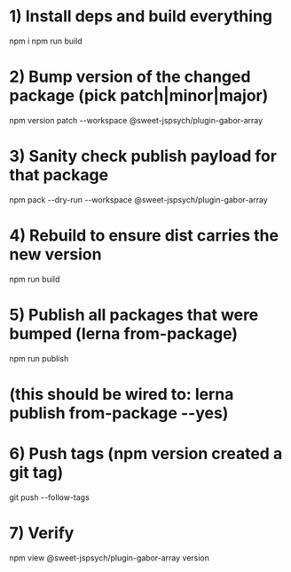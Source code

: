 # 1) Install deps and build everything
npm i
npm run build

# 2) Bump version of the changed package (pick patch|minor|major)
npm version patch --workspace @sweet-jspsych/plugin-gabor-array

# 3) Sanity check publish payload for that package
npm pack --dry-run --workspace @sweet-jspsych/plugin-gabor-array

# 4) Rebuild to ensure dist carries the new version
npm run build

# 5) Publish all packages that were bumped (lerna from-package)
npm run publish
# (this should be wired to: lerna publish from-package --yes)

# 6) Push tags (npm version created a git tag)
git push --follow-tags

# 7) Verify
npm view @sweet-jspsych/plugin-gabor-array version
